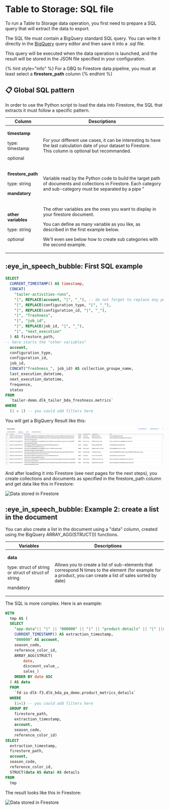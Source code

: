 # Table to Storage: SQL file

To run a Table to Storage data operation, you first need to prepare a SQL query that will extract the data to export.

The SQL file must contain a BigQuery standard SQL query. You can write it directly in the [BigQuery](https://console.cloud.google.com/bigquery) query editor and then save it into a .sql file.

This query will be executed when the data operation is launched, and the result will be stored in the JSON file specified in your configuration.

{% hint style="info" %}
For a GBQ to Firestore data pipeline, you must at least select a **firestore\_path** column
{% endhint %}

## **📋** Global SQL pattern

In order to use the Python script to load the data into Firestore, the SQL that extracts it must follow a specific pattern.

| Column                                                                                     | Descriptions                                                                                                                                                                                                                                                                                                                                                                                                                                                                                                                                                                                                          |
| ------------------------------------------------------------------------------------------ | --------------------------------------------------------------------------------------------------------------------------------------------------------------------------------------------------------------------------------------------------------------------------------------------------------------------------------------------------------------------------------------------------------------------------------------------------------------------------------------------------------------------------------------------------------------------------------------------------------------------- |
| <p><strong>timestamp</strong></p><p>type: timestamp</p><p>optional</p>                     | <p>For your different use cases, it can be interesting to have the last calculation date of your dataset to Firestore.<br>This column is optional but recommanded. </p>                                                                                                                                                                                                                                                                                                                                                                                                                                               |
| <p><strong>firestore_path</strong></p><p>type: string</p><p><strong>mandatory</strong></p> | <p>Variable read by the Python code to build the target path of documents and collections in Firestore. Each category and sub-category must be separated by a pipe "|". <br><br>⚠ Remember to <strong>remove the "|"</strong> that could be in the variables that are used as path names, or it would be interpreted as a category separator!<br><br>⚠ The Firestore path is a succession of collections and documents. You must at all costs end up on a collection of documents. The defined path must therefore contain an even number of categories and sub-categories. See a screenshot of an exemple below.</p> |
| <p><strong>other variables</strong></p><p>type: string</p><p>optional</p>                  | <p>The other variables are the ones you want to display in your firestore document. </p><p>You can define as many variable as you like, as described in the first example below.</p><p>We'll even see below how to create sub categories with the second example.</p>                                                                                                                                                                                                                                                                                                                                                 |

## :eye\_in\_speech\_bubble: First SQL example

```sql
SELECT
  CURRENT_TIMESTAMP() AS timestamp,
  CONCAT(
    "tailer-activities-runs", 
    "|", REPLACE(account, "|", "_"), -- do not forget to replace any potential pipes!
    "|", REPLACE(configuration_type, "|", "_"),  
    "|", REPLACE(configuration_id, "|", "_"),  
    "|", "freshness", 
    "|", "job_id", 
    "|", REPLACE(job_id, "|", "_"), 
    "|", "next_execution"
  ) AS firestore_path,
-- here starts the "other variables"  
  account,
  configuration_type,
  configuration_id,
  job_id,
  CONCAT("freshness_", job_id) AS collection_groupe_name,
  last_execution_datetime,
  next_execution_datetime,
  frequence,
  status
FROM
  `tailer-demo.dlk_tailer_bda_freshness.metrics`
WHERE
  (1 = 1) -- you could add filters here
```

You will get a BigQuery Result like this:

![BigQuery Result](<../../.gitbook/assets/image (1) (2).png>)

And after loading it into Firestore (see next pages for the next steps), you create collections and documents as specified in the firestore\_path column and get data like this in Firestore:

![Data stored in Firestore](<../../.gitbook/assets/Capture d’écran 2022-05-19 à 10.33.46.png>)

## :eye\_in\_speech\_bubble: Example 2: create a list in the document

You can also create a list in the document using a "data" column, created using the BigQuery ARRAY\_AGG(STRUCT()) functions.

| Variables                                                                                               | Descriptions                                                                                                                                                  |
| ------------------------------------------------------------------------------------------------------- | ------------------------------------------------------------------------------------------------------------------------------------------------------------- |
| <p><strong>data</strong></p><p>type: struct of string or struct of struct of string</p><p>mandatory</p> | Allows you to create a list of sub-elements that correspond N times to the element (for example for a product, you can create a list of sales sorted by date) |

The SQL is more complex. Here is an example:

```sql
WITH
  tmp AS (
  SELECT
    "app-data"|| "|" || "000000" || "|" || "product-details" || "|" ||season_code || "|" ||"references"|| "|" ||reference_color_id AS firestore_path,
    CURRENT_TIMESTAMP() AS extraction_timestamp,
    "000000" AS account,
    season_code,
    reference_color_id,
    ARRAY_AGG(STRUCT(
        date,
        discount_value_,
        sales_)
    ORDER BY date ASC
  ) AS data
  FROM
    `fd-io-dlk-f3.dlk_bda_pa_demo.product_metrics_details`
  WHERE
    (1=1) -- you could add filters here
  GROUP BY
    firestore_path,
    extraction_timestamp,
    account,
    season_code,
    reference_color_id)
SELECT
  extraction_timestamp,
  firestore_path,
  account,
  season_code,
  reference_color_id,
  STRUCT(data AS data) AS details
FROM
  tmp
```

The result looks like this in Firestore:

![Data stored in Firestore](<../../.gitbook/assets/Capture d’écran 2022-05-19 à 14.46.42.png>)

